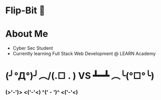 # Flip-Bit 👻

# About Me
* Cyber Sec Student
* Currently learning Full Stack Web Development @ LEARN Academy

# (╯°Д°)╯︵/(.□ . \) **VS**  ┻━┻ ︵╰(°□°╰) 

### (>'-')> <('-'<) ^(' - ')^ <('-'<) 




